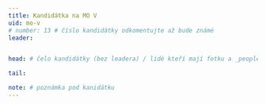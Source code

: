 ```yaml
---
title: Kandidátka na MO V
uid: mo-v
# number: 13 # číslo kandidátky odkomentujte až bude známé
leader:


head: # čelo kandidátky (bez leadera) / lidé kteří mají fotku a _people/jmeno.md

tail:

note: # poznámka pod kanidátku
---
```

